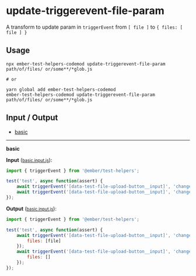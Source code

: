 # update-triggerevent-file-param
A transform to update param in `triggerEvent` from `[ file ]` to `{ files: [ file ] }`

## Usage

```
npx ember-test-helpers-codemod update-triggerevent-file-param path/of/files/ or/some**/*glob.js

# or

yarn global add ember-test-helpers-codemod
ember-test-helpers-codemod update-triggerevent-file-param path/of/files/ or/some**/*glob.js
```

## Input / Output

<!--FIXTURES_TOC_START-->
* [basic](#basic)
<!--FIXTURES_TOC_END-->

<!--FIXTURES_CONTENT_START-->
---
<a id="basic">**basic**</a>

**Input** (<small>[basic.input.js](transforms/update-triggerevent-file-param/__testfixtures__/basic.input.js)</small>):
```js
import { triggerEvent } from '@ember/test-helpers';

test('test', async function(assert) {
    await triggerEvent('[data-test-file-upload-button__input]', 'change', [file]);
    await triggerEvent('[data-test-file-upload-button__input]', 'change', []);
});

```

**Output** (<small>[basic.input.js](transforms/update-triggerevent-file-param/__testfixtures__/basic.output.js)</small>):
```js
import { triggerEvent } from '@ember/test-helpers';

test('test', async function(assert) {
    await triggerEvent('[data-test-file-upload-button__input]', 'change', {
        files: [file]
    });
    await triggerEvent('[data-test-file-upload-button__input]', 'change', {
        files: []
    });
});

```
<!--FIXTURE_CONTENT_END-->